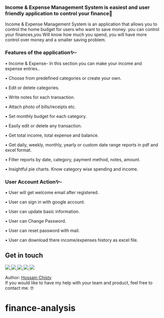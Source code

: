 ### Income & Expense Management System is easiest and user friendly application to control your finance🚀


Income & Expense Management System is an application that allows you to control the home budget for users who want to save money. you can control your finances,you Will know how much you spend, you will have more control over money and a smaller saving problem.

### Features of the application✨-

• Income & Expense- In this section you can make your income and expense entries..

• Choose from predefined categories or create your own.

• Edit or delete categories.

• Write notes for each transaction.

• Attach photo of bills/receipts etc.

• Set monthly budget for each category.

• Easily edit or delete any transaction.

• Get total income, total expense and balance.

• Get daily, weekly, monthly, yearly or custom date range reports in pdf and excel format.

• Filter reports by date, category, payment method, notes, amount.

• Insightful pie charts. Know category wise spending and income.

### User Account Action✨-

• User will get welcome email after registered. 

• User can sign in with google account. 

• User can update basic information. 

• User can Change Password. 

• User can reset password with mail.

• User can download there income/expenses history as excel file.

<!-- Get in touch - Start -->
## Get in touch

<a class="header-badge" target="_blank" href="https://www.linkedin.com/in/hossainchisty/">
  <img src="https://img.shields.io/badge/style--5eba00.svg?label=LinkedIn&logo=linkedin&style=social">
</a>

<a class="header-badge" target="_blank" href="https://github.com/hossainchisty">
  <img src="https://img.shields.io/badge/style--5eba00.svg?label=Github&logo=Github&style=social">
</a>

<a class="header-badge" target="_blank" href="https://www.instagram.com/hossain.chisty/">
  <img src="https://img.shields.io/badge/style--5eba00.svg?label=Instagram&logo=Instagram&style=social">
</a>

<a class="header-badge" target="_blank" href="https://www.facebook.com/hossain.chisty11">
  <img src="https://img.shields.io/badge/style--5eba00.svg?label=Facebook&logo=Facebook&style=social">
</a>

<a class="header-badge" target="_blank" href="mailto:hossain.chisty11@gmail.com">
  <img src="https://img.shields.io/badge/style--5eba00.svg?label=Gmail&logo=Gmail&style=social">
</a>

Author:
<a href="https://www.linkedin.com/in/hossainchisty/" target="_blank">Hossain Chisty</a><br>
If you would like to have my help with your team and product, feel free to contact me. 🤓
<!-- Get in touch - End -->
# finance-analysis

